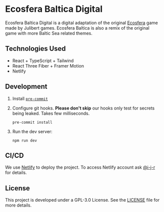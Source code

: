 # Ecosfera Baltica Digital

Ecosfera Baltica Digital is a digital adaptation of the original [Ecosfera](https://www.julibert.com/ecosfera) game made by Julibert games. Ecosfera Baltica is also a remix of the original game with more Baltic Sea related themes.

## Technologies Used

- React + TypeScript + Tailwind
- React Three Fiber + Framer Motion
- Netlify

## Development

1. Install [`pre-commit`](https://pre-commit.com/#install)

2. Configure git hooks. **Please don't skip** our hooks only test for secrets being leaked. Takes few milliseconds.

   ```shell
   pre-commit install
   ```

3. Run the dev server:

   ```shell
   npm run dev
   ```

## CI/CD

We use [Netlify](https://app.netlify.com/sites/ecosfera) to deploy the project. To access Netlify account ask [@i-j-r](https://github.com/i-j-r) for details.

## License

This project is developed under a GPL-3.0 License. See the [LICENSE](https://github.com/helcomsecretariat/ecosfera-baltica-digital?tab=GPL-3.0-1-ov-file) file for more details.
